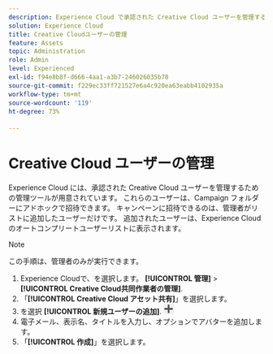 ```yaml
---
description: Experience Cloud で承認された Creative Cloud ユーザーを管理するための管理ツールについて説明します。
solution: Experience Cloud
title: Creative Cloudユーザーの管理
feature: Assets
topic: Administration
role: Admin
level: Experienced
exl-id: f94e8b8f-d666-4aa1-a3b7-246026035b78
source-git-commit: f229ec33ff721527e6a4c920ea63eabb4102935a
workflow-type: tm+mt
source-wordcount: '119'
ht-degree: 73%

---
```


# Creative Cloud ユーザーの管理

Experience Cloud には、承認された Creative Cloud ユーザーを管理するための管理ツールが用意されています。 これらのユーザーは、Campaign フォルダーにアドホックで招待できます。 キャンペーンに招待できるのは、管理者がリストに追加したユーザーだけです。 追加されたユーザーは、Experience Cloudのオートコンプリートユーザーリストに表示されます。

>[!NOTE]
>
>この手順は、管理者のみが実行できます。

1. Experience Cloudで、を選択します。 **[!UICONTROL 管理]** > **[!UICONTROL Creative Cloud共同作業者の管理]**.
1. 「**[!UICONTROL Creative Cloud アセット共有]**」を選択します。
1. を選択 **[!UICONTROL 新規ユーザーの追加]**.  ![新規ユーザーを追加](assets/mac_add_icon.png)
1. 電子メール、表示名、タイトルを入力し、オプションでアバターを追加します。
1. 「**[!UICONTROL 作成]**」を選択します。
